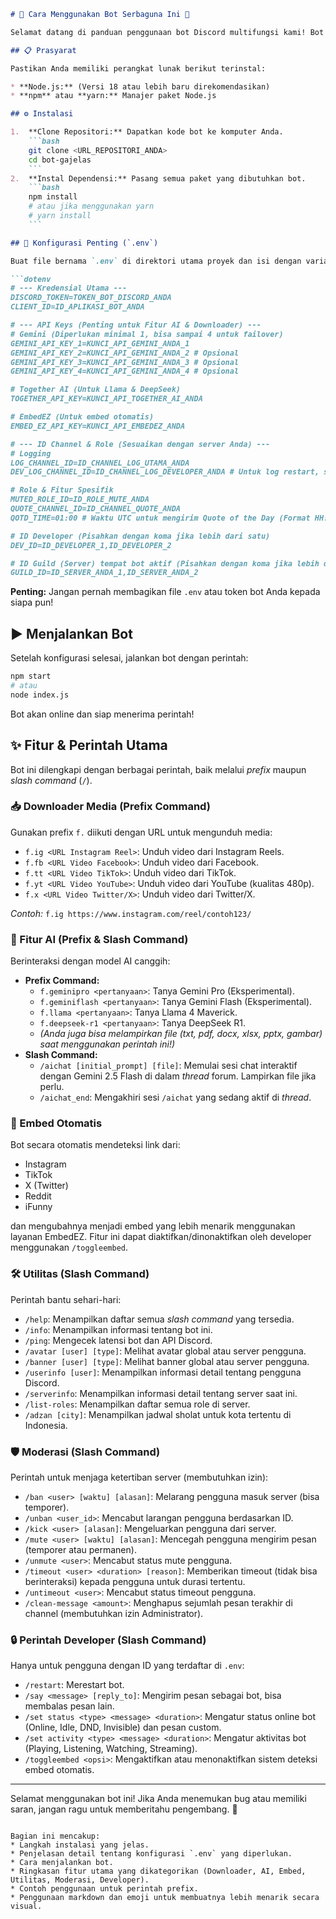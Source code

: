 ```markdown
# 🚀 Cara Menggunakan Bot Serbaguna Ini 🚀

Selamat datang di panduan penggunaan bot Discord multifungsi kami! Bot ini siap membantu Anda dengan berbagai fitur keren. Ikuti langkah-langkah ini untuk memulai:

## 📋 Prasyarat

Pastikan Anda memiliki perangkat lunak berikut terinstal:

* **Node.js:** (Versi 18 atau lebih baru direkomendasikan)
* **npm** atau **yarn:** Manajer paket Node.js

## ⚙️ Instalasi

1.  **Clone Repositori:** Dapatkan kode bot ke komputer Anda.
    ```bash
    git clone <URL_REPOSITORI_ANDA>
    cd bot-gajelas
    ```
2.  **Instal Dependensi:** Pasang semua paket yang dibutuhkan bot.
    ```bash
    npm install
    # atau jika menggunakan yarn
    # yarn install
    ```

## 🔑 Konfigurasi Penting (`.env`)

Buat file bernama `.env` di direktori utama proyek dan isi dengan variabel lingkungan yang diperlukan. Ini adalah kunci agar bot berfungsi dengan baik!

```dotenv
# --- Kredensial Utama ---
DISCORD_TOKEN=TOKEN_BOT_DISCORD_ANDA
CLIENT_ID=ID_APLIKASI_BOT_ANDA

# --- API Keys (Penting untuk Fitur AI & Downloader) ---
# Gemini (Diperlukan minimal 1, bisa sampai 4 untuk failover)
GEMINI_API_KEY_1=KUNCI_API_GEMINI_ANDA_1
GEMINI_API_KEY_2=KUNCI_API_GEMINI_ANDA_2 # Opsional
GEMINI_API_KEY_3=KUNCI_API_GEMINI_ANDA_3 # Opsional
GEMINI_API_KEY_4=KUNCI_API_GEMINI_ANDA_4 # Opsional

# Together AI (Untuk Llama & DeepSeek)
TOGETHER_API_KEY=KUNCI_API_TOGETHER_AI_ANDA

# EmbedEZ (Untuk embed otomatis)
EMBED_EZ_API_KEY=KUNCI_API_EMBEDEZ_ANDA

# --- ID Channel & Role (Sesuaikan dengan server Anda) ---
# Logging
LOG_CHANNEL_ID=ID_CHANNEL_LOG_UTAMA_ANDA
DEV_LOG_CHANNEL_ID=ID_CHANNEL_LOG_DEVELOPER_ANDA # Untuk log restart, set status, dll.

# Role & Fitur Spesifik
MUTED_ROLE_ID=ID_ROLE_MUTE_ANDA
QUOTE_CHANNEL_ID=ID_CHANNEL_QUOTE_ANDA
QOTD_TIME=01:00 # Waktu UTC untuk mengirim Quote of the Day (Format HH:mm)

# ID Developer (Pisahkan dengan koma jika lebih dari satu)
DEV_ID=ID_DEVELOPER_1,ID_DEVELOPER_2

# ID Guild (Server) tempat bot aktif (Pisahkan dengan koma jika lebih dari satu)
GUILD_ID=ID_SERVER_ANDA_1,ID_SERVER_ANDA_2
```

**Penting:** Jangan pernah membagikan file `.env` atau token bot Anda kepada siapa pun!

## ▶️ Menjalankan Bot

Setelah konfigurasi selesai, jalankan bot dengan perintah:

```bash
npm start
# atau
node index.js
```

Bot akan online dan siap menerima perintah!

## ✨ Fitur & Perintah Utama

Bot ini dilengkapi dengan berbagai perintah, baik melalui *prefix* maupun *slash command* (`/`).

### 📥 Downloader Media (Prefix Command)

Gunakan prefix `f.` diikuti dengan URL untuk mengunduh media:

* `f.ig <URL Instagram Reel>`: Unduh video dari Instagram Reels.
* `f.fb <URL Video Facebook>`: Unduh video dari Facebook.
* `f.tt <URL Video TikTok>`: Unduh video dari TikTok.
* `f.yt <URL Video YouTube>`: Unduh video dari YouTube (kualitas 480p).
* `f.x <URL Video Twitter/X>`: Unduh video dari Twitter/X.

*Contoh:* `f.ig https://www.instagram.com/reel/contoh123/`

### 🧠 Fitur AI (Prefix & Slash Command)

Berinteraksi dengan model AI canggih:

* **Prefix Command:**
    * `f.geminipro <pertanyaan>`: Tanya Gemini Pro (Eksperimental).
    * `f.geminiflash <pertanyaan>`: Tanya Gemini Flash (Eksperimental).
    * `f.llama <pertanyaan>`: Tanya Llama 4 Maverick.
    * `f.deepseek-r1 <pertanyaan>`: Tanya DeepSeek R1.
    * *(Anda juga bisa melampirkan file (txt, pdf, docx, xlsx, pptx, gambar) saat menggunakan perintah ini!)*
* **Slash Command:**
    * `/aichat [initial_prompt] [file]`: Memulai sesi chat interaktif dengan Gemini 2.5 Flash di dalam *thread* forum. Lampirkan file jika perlu.
    * `/aichat_end`: Mengakhiri sesi `/aichat` yang sedang aktif di *thread*.

### 🔗 Embed Otomatis

Bot secara otomatis mendeteksi link dari:

* Instagram
* TikTok
* X (Twitter)
* Reddit
* iFunny

dan mengubahnya menjadi embed yang lebih menarik menggunakan layanan EmbedEZ. Fitur ini dapat diaktifkan/dinonaktifkan oleh developer menggunakan `/toggleembed`.

### 🛠️ Utilitas (Slash Command)

Perintah bantu sehari-hari:

* `/help`: Menampilkan daftar semua *slash command* yang tersedia.
* `/info`: Menampilkan informasi tentang bot ini.
* `/ping`: Mengecek latensi bot dan API Discord.
* `/avatar [user] [type]`: Melihat avatar global atau server pengguna.
* `/banner [user] [type]`: Melihat banner global atau server pengguna.
* `/userinfo [user]`: Menampilkan informasi detail tentang pengguna Discord.
* `/serverinfo`: Menampilkan informasi detail tentang server saat ini.
* `/list-roles`: Menampilkan daftar semua role di server.
* `/adzan [city]`: Menampilkan jadwal sholat untuk kota tertentu di Indonesia.

### 🛡️ Moderasi (Slash Command)

Perintah untuk menjaga ketertiban server (membutuhkan izin):

* `/ban <user> [waktu] [alasan]`: Melarang pengguna masuk server (bisa temporer).
* `/unban <user_id>`: Mencabut larangan pengguna berdasarkan ID.
* `/kick <user> [alasan]`: Mengeluarkan pengguna dari server.
* `/mute <user> [waktu] [alasan]`: Mencegah pengguna mengirim pesan (temporer atau permanen).
* `/unmute <user>`: Mencabut status mute pengguna.
* `/timeout <user> <duration> [reason]`: Memberikan timeout (tidak bisa berinteraksi) kepada pengguna untuk durasi tertentu.
* `/untimeout <user>`: Mencabut status timeout pengguna.
* `/clean-message <amount>`: Menghapus sejumlah pesan terakhir di channel (membutuhkan izin Administrator).

### 🔒 Perintah Developer (Slash Command)

Hanya untuk pengguna dengan ID yang terdaftar di `.env`:

* `/restart`: Merestart bot.
* `/say <message> [reply_to]`: Mengirim pesan sebagai bot, bisa membalas pesan lain.
* `/set status <type> <message> <duration>`: Mengatur status online bot (Online, Idle, DND, Invisible) dan pesan custom.
* `/set activity <type> <message> <duration>`: Mengatur aktivitas bot (Playing, Listening, Watching, Streaming).
* `/toggleembed <opsi>`: Mengaktifkan atau menonaktifkan sistem deteksi embed otomatis.

---

Selamat menggunakan bot ini! Jika Anda menemukan bug atau memiliki saran, jangan ragu untuk memberitahu pengembang. 🎉
```

Bagian ini mencakup:
* Langkah instalasi yang jelas.
* Penjelasan detail tentang konfigurasi `.env` yang diperlukan.
* Cara menjalankan bot.
* Ringkasan fitur utama yang dikategorikan (Downloader, AI, Embed, Utilitas, Moderasi, Developer).
* Contoh penggunaan untuk perintah prefix.
* Penggunaan markdown dan emoji untuk membuatnya lebih menarik secara visual.
